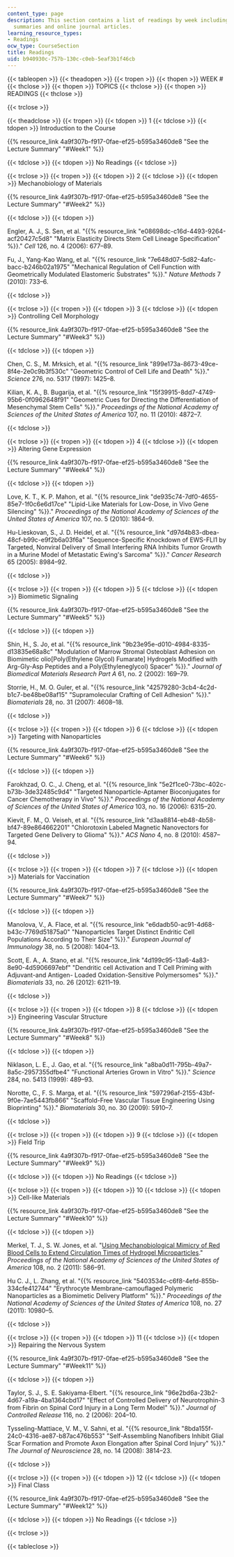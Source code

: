 ```yaml
---
content_type: page
description: This section contains a list of readings by week including links to lecture
  summaries and online journal articles.
learning_resource_types:
- Readings
ocw_type: CourseSection
title: Readings
uid: b940930c-757b-130c-c0eb-5eaf3b1f46cb
---
```


{{< tableopen >}}
{{< theadopen >}}
{{< tropen >}}
{{< thopen >}}
WEEK #
{{< thclose >}}
{{< thopen >}}
TOPICS
{{< thclose >}}
{{< thopen >}}
READINGS
{{< thclose >}}

{{< trclose >}}

{{< theadclose >}}
{{< tropen >}}
{{< tdopen >}}
1
{{< tdclose >}}
{{< tdopen >}}
Introduction to the Course

{{% resource_link 4a9f307b-f917-0fae-ef25-b595a3460de8 "See the Lecture Summary" "#Week1" %}}


{{< tdclose >}}
{{< tdopen >}}
No Readings
{{< tdclose >}}

{{< trclose >}}
{{< tropen >}}
{{< tdopen >}}
2
{{< tdclose >}}
{{< tdopen >}}
Mechanobiology of Materials

{{% resource_link 4a9f307b-f917-0fae-ef25-b595a3460de8 "See the Lecture Summary" "#Week2" %}}


{{< tdclose >}}
{{< tdopen >}}


Engler, A. J., S. Sen, et al. "{{% resource_link "e08698dc-c16d-4493-9264-acf20427c5d8" "Matrix Elasticity Directs Stem Cell Lineage Specification" %}}." _Cell_ 126, no. 4 (2006): 677–89.

Fu, J., Yang-Kao Wang, et al. "{{% resource_link "7e648d07-5d82-4afc-bacc-b246b02a1975" "Mechanical Regulation of Cell Function with Geometrically Modulated Elastomeric Substrates" %}}." _Nature Methods_ 7 (2010): 733–6.


{{< tdclose >}}

{{< trclose >}}
{{< tropen >}}
{{< tdopen >}}
3
{{< tdclose >}}
{{< tdopen >}}
Controlling Cell Morphology

{{% resource_link 4a9f307b-f917-0fae-ef25-b595a3460de8 "See the Lecture Summary" "#Week3" %}}


{{< tdclose >}}
{{< tdopen >}}


Chen, C. S., M. Mrksich, et al. "{{% resource_link "899e173a-8673-49ce-8f4e-2e0c9b3f530c" "Geometric Control of Cell Life and Death" %}}." _Science_ 276, no. 5317 (1997): 1425–8.

Kilian, K. A., B. Bugarija, et al. "{{% resource_link "15f39915-8dd7-4749-95b6-0f0962648f91" "Geometric Cues for Directing the Differentiation of Mesenchymal Stem Cells" %}}." _Proceedings of the National Academy of Sciences of the United States of America_ 107, no. 11 (2010): 4872–7.


{{< tdclose >}}

{{< trclose >}}
{{< tropen >}}
{{< tdopen >}}
4
{{< tdclose >}}
{{< tdopen >}}
Altering Gene Expression

{{% resource_link 4a9f307b-f917-0fae-ef25-b595a3460de8 "See the Lecture Summary" "#Week4" %}}


{{< tdclose >}}
{{< tdopen >}}


Love, K. T., K. P. Mahon, et al. "{{% resource_link "de935c74-7df0-4655-85e7-1f0c6e6d17ce" "Lipid-Like Materials for Low-Dose, in Vivo Gene Silencing" %}}." _Proceedings of the National Academy of Sciences of the United States of America_ 107, no. 5 (2010): 1864–9.

Hu-Lieskovan, S., J. D. Heidel, et al. "{{% resource_link "d97d4b83-dbea-48cf-b99c-e9f2b6a03f6a" "Sequence-Specific Knockdown of EWS-FLI1 by Targeted, Nonviral Delivery of Small Interfering RNA Inhibits Tumor Growth in a Murine Model of Metastatic Ewing's Sarcoma" %}}." _Cancer Research_ 65 (2005): 8984–92.


{{< tdclose >}}

{{< trclose >}}
{{< tropen >}}
{{< tdopen >}}
5
{{< tdclose >}}
{{< tdopen >}}
Biomimetic Signaling

{{% resource_link 4a9f307b-f917-0fae-ef25-b595a3460de8 "See the Lecture Summary" "#Week5" %}}


{{< tdclose >}}
{{< tdopen >}}


Shin, H., S. Jo, et al. "{{% resource_link "9b23e95e-d010-4984-8335-d13835e68a8c" "Modulation of Marrow Stromal Osteoblast Adhesion on Biomimetic olio\[Poly(Ethylene Glycol) Fumarate\] Hydrogels Modified with Arg-Gly-Asp Peptides and a Poly(Ethyleneglycol) Spacer" %}}." _Journal of Biomedical Materials Research Part A_ 61, no. 2 (2002): 169–79.

Storrie, H., M. O. Guler, et al. "{{% resource_link "42579280-3cb4-4c2d-b1c7-be48be08af15" "Supramolecular Crafting of Cell Adhesion" %}}." _Biomaterials_ 28, no. 31 (2007): 4608–18.


{{< tdclose >}}

{{< trclose >}}
{{< tropen >}}
{{< tdopen >}}
6
{{< tdclose >}}
{{< tdopen >}}
Targeting with Nanoparticles

{{% resource_link 4a9f307b-f917-0fae-ef25-b595a3460de8 "See the Lecture Summary" "#Week6" %}}


{{< tdclose >}}
{{< tdopen >}}


Farokhzad, O. C., J. Cheng, et al. "{{% resource_link "5e2f1ce0-73bc-402c-b73b-3de32485c9d4" "Targeted Nanoparticle-Aptamer Bioconjugates for Cancer Chemotherapy in Vivo" %}}." _Proceedings of the National Academy of Sciences of the United States of America_ 103, no. 16 (2006): 6315–20.

Kievit, F. M., O. Veiseh, et al. "{{% resource_link "d3aa8814-eb48-4b58-bf47-89e864662201" "Chlorotoxin Labeled Magnetic Nanovectors for Targeted Gene Delivery to Glioma" %}}." _ACS Nano_ 4, no. 8 (2010): 4587–94.


{{< tdclose >}}

{{< trclose >}}
{{< tropen >}}
{{< tdopen >}}
7
{{< tdclose >}}
{{< tdopen >}}
Materials for Vaccination

{{% resource_link 4a9f307b-f917-0fae-ef25-b595a3460de8 "See the Lecture Summary" "#Week7" %}}


{{< tdclose >}}
{{< tdopen >}}


Manolova, V., A. Flace, et al. "{{% resource_link "e6dadb50-ac91-4d68-b43c-7769d51875a0" "Nanoparticles Target Distinct Endritic Cell Populations According to Their Size" %}}." _European Journal of Immunology_ 38, no. 5 (2008): 1404–13.

Scott, E. A., A. Stano, et al. "{{% resource_link "4d199c95-13a6-4a83-8e90-4d5906697ebf" "Dendritic cell Activation and T Cell Priming with Adjuvant-and Antigen- Loaded Oxidation-Sensitive Polymersomes" %}}." _Biomaterials_ 33, no. 26 (2012): 6211–19.


{{< tdclose >}}

{{< trclose >}}
{{< tropen >}}
{{< tdopen >}}
8
{{< tdclose >}}
{{< tdopen >}}
Engineering Vascular Structure

{{% resource_link 4a9f307b-f917-0fae-ef25-b595a3460de8 "See the Lecture Summary" "#Week8" %}}


{{< tdclose >}}
{{< tdopen >}}


Niklason, L. E., J. Gao, et al. "{{% resource_link "a8ba0d11-795b-49a7-8a5c-2957355dfbe4" "Functional Arteries Grown in Vitro" %}}." _Science_ 284, no. 5413 (1999): 489–93.

Norotte, C., F. S. Marga, et al. "{{% resource_link "597296af-2155-43bf-9f0e-7ae5443fb866" "Scaffold-Free Vascular Tissue Engineering Using Bioprinting" %}}." _Biomaterials_ 30, no. 30 (2009): 5910–7.


{{< tdclose >}}

{{< trclose >}}
{{< tropen >}}
{{< tdopen >}}
9
{{< tdclose >}}
{{< tdopen >}}
Field Trip

{{% resource_link 4a9f307b-f917-0fae-ef25-b595a3460de8 "See the Lecture Summary" "#Week9" %}}


{{< tdclose >}}
{{< tdopen >}}
No Readings
{{< tdclose >}}

{{< trclose >}}
{{< tropen >}}
{{< tdopen >}}
10
{{< tdclose >}}
{{< tdopen >}}
Cell-like Materials

{{% resource_link 4a9f307b-f917-0fae-ef25-b595a3460de8 "See the Lecture Summary" "#Week10" %}}


{{< tdclose >}}
{{< tdopen >}}


Merkel, T. J., S. W. Jones, et al. "[Using Mechanobiological Mimicry of Red Blood Cells to Extend Circulation Times of Hydrogel Microparticles](http://dx.doi.org/10.1073/pnas.1010013108 )." _Proceedings of the National Academy of Sciences of the United States of America_ 108, no. 2 (2011): 586–91.

Hu C. J., L. Zhang, et al. "{{% resource_link "5403534c-c6f8-4efd-855b-334cfe412744" "Erythrocyte Membrane-camouflaged Polymeric Nanoparticles as a Biomimetic Delivery Platform" %}}." _Proceedings of the National Academy of Sciences of the United States of America_ 108, no. 27 (2011): 10980–5.


{{< tdclose >}}

{{< trclose >}}
{{< tropen >}}
{{< tdopen >}}
11
{{< tdclose >}}
{{< tdopen >}}
Repairing the Nervous System

{{% resource_link 4a9f307b-f917-0fae-ef25-b595a3460de8 "See the Lecture Summary" "#Week11" %}}


{{< tdclose >}}
{{< tdopen >}}


Taylor, S. J., S. E. Sakiyama-Elbert. "{{% resource_link "96e2bd6a-23b2-4d67-a19a-4ba1364cbd17" "Effect of Controlled Delivery of Neurotrophin-3 from Fibrin on Spinal Cord Injury in a Long Term Model" %}}." _Journal of Controlled Release_ 116, no. 2 (2006): 204–10.

Tysseling-Mattiace, V. M., V. Sahni, et al. "{{% resource_link "8bda155f-24c0-4316-ae87-b87ac476b553" "Self-Assembling Nanofibers Inhibit Glial Scar Formation and Promote Axon Elongation after Spinal Cord Injury" %}}." _The Journal of Neuroscience_ 28, no. 14 (2008): 3814–23.


{{< tdclose >}}

{{< trclose >}}
{{< tropen >}}
{{< tdopen >}}
12
{{< tdclose >}}
{{< tdopen >}}
Final Class

{{% resource_link 4a9f307b-f917-0fae-ef25-b595a3460de8 "See the Lecture Summary" "#Week12" %}}


{{< tdclose >}}
{{< tdopen >}}
No Readings
{{< tdclose >}}

{{< trclose >}}

{{< tableclose >}}